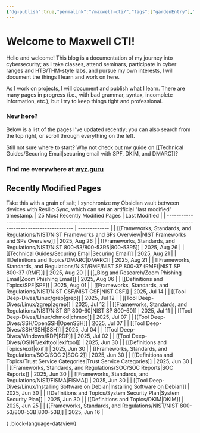 ```yaml
---
{"dg-publish":true,"permalink":"/maxwell-cti/","tags":["gardenEntry"],"updated":"2025-06-30T14:26:50.717-07:00"}
---
```


# Welcome to Maxwell CTI!

Hello and welcome! This blog is a documentation of my journey into cybersecurity; as I take classes, attend seminars, participate in cyber ranges and HTB/THM-style labs, and pursue my own interests, I will document the things I learn and work on here. 

As I work on projects, I will document and publish what I learn. There are many pages in progress (i.e., with bad grammar, syntax, incomplete information, etc.), but I try to keep things tight and professional.

### New here?
Below is a list of the pages I've updated recently; you can also search from the top right, or scroll through everything on the left.

Still not sure where to start? Why not check out my guide on [[Technical Guides/Securing Email\|securing email with SPF, DKIM, and DMARC]]?


### Find me everywhere at [wyz.guru](https://wyz.guru)



## Recently Modified Pages
Take this with a grain of salt; I synchronize my Obsidian vault between devices with Resilio Sync, which can set an artificial "last modified" timestamp.
| 25 Most Recently Modified Pages                                                                                       | Last Modified |
| --------------------------------------------------------------------------------------------------------------------- | ------------- |
| [[Frameworks, Standards, and Regulations/NIST/NIST Frameworks and SPs Overview\|NIST Frameworks and SPs Overview]] | 2025, Aug 26  |
| [[Frameworks, Standards, and Regulations/NIST/NIST 800-53/800-53R5\|800-53R5]]                                     | 2025, Aug 26  |
| [[Technical Guides/Securing Email\|Securing Email]]                                                                | 2025, Aug 21  |
| [[Definitions and Topics/DMARC\|DMARC]]                                                                            | 2025, Aug 21  |
| [[Frameworks, Standards, and Regulations/NIST/RMF/NIST SP 800-37 (RMF)\|NIST SP 800-37 (RMF)]]                     | 2025, Aug 20  |
| [[_Blog and Research/Zoom Phishing Email\|Zoom Phishing Email]]                                                    | 2025, Aug 06  |
| [[Definitions and Topics/SPF\|SPF]]                                                                                | 2025, Aug 01  |
| [[Frameworks, Standards, and Regulations/NIST/NIST CSF/NIST CSF\|NIST CSF]]                                        | 2025, Jul 14  |
| [[Tool Deep-Dives/Linux/grep\|grep]]                                                                               | 2025, Jul 12  |
| [[Tool Deep-Dives/Linux/zgrep\|zgrep]]                                                                             | 2025, Jul 12  |
| [[Frameworks, Standards, and Regulations/NIST/NIST SP 800-60\|NIST SP 800-60]]                                     | 2025, Jul 11  |
| [[Tool Deep-Dives/Linux/chmod\|chmod]]                                                                             | 2025, Jul 07  |
| [[Tool Deep-Dives/SSH/OpenSSH\|OpenSSH]]                                                                           | 2025, Jul 07  |
| [[Tool Deep-Dives/SSH/SSH\|SSH]]                                                                                   | 2025, Jul 04  |
| [[Tool Deep-Dives/Windows/RDP\|RDP]]                                                                               | 2025, Jul 02  |
| [[Tool Deep-Dives/OSINT/exiftool\|exiftool]]                                                                       | 2025, Jun 30  |
| [[Definitions and Topics/exif\|exif]]                                                                              | 2025, Jun 30  |
| [[Frameworks, Standards, and Regulations/SOC/SOC 2\|SOC 2]]                                                        | 2025, Jun 30  |
| [[Definitions and Topics/Trust Service Categories\|Trust Service Categories]]                                      | 2025, Jun 30  |
| [[Frameworks, Standards, and Regulations/SOC/SOC Reports\|SOC Reports]]                                            | 2025, Jun 30  |
| [[Frameworks, Standards, and Regulations/NIST/FISMA\|FISMA]]                                                       | 2025, Jun 30  |
| [[Tool Deep-Dives/Linux/Installing Software on Debian\|Installing Software on Debian]]                             | 2025, Jun 30  |
| [[Definitions and Topics/System Security Plan\|System Security Plan]]                                              | 2025, Jun 30  |
| [[Definitions and Topics/DKIM\|DKIM]]                                                                              | 2025, Jun 25  |
| [[Frameworks, Standards, and Regulations/NIST/NIST 800-53/800-53B\|800-53B]]                                       | 2025, Jun 16  |

{ .block-language-dataview}